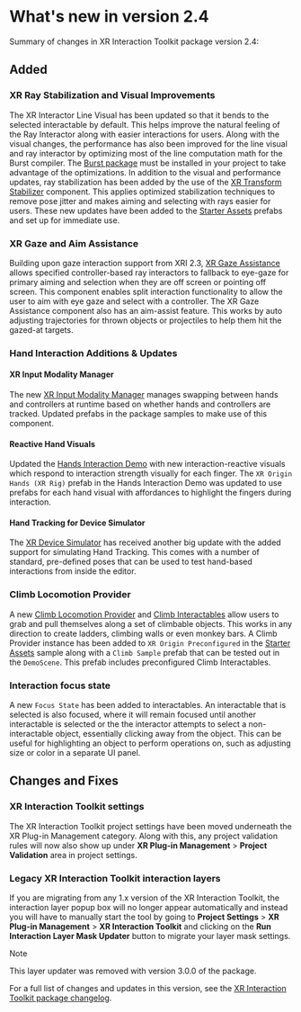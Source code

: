 # What's new in version 2.4

Summary of changes in XR Interaction Toolkit package version 2.4:

## Added

### XR Ray Stabilization and Visual Improvements

The XR Interactor Line Visual has been updated so that it bends to the selected interactable by default. This helps improve the natural feeling of the Ray Interactor along with easier interactions for users. Along with the visual changes, the performance has also been improved for the line visual and ray interactor by optimizing most of the line computation math for the Burst compiler. The [Burst package](https://docs.unity3d.com/Manual/com.unity.burst.html) must be installed in your project to take advantage of the optimizations. In addition to the visual and performance updates, ray stabilization has been added by the use of the [XR Transform Stabilizer](xr-transform-stabilizer.md) component. This applies optimized stabilization techniques to remove pose jitter and makes aiming and selecting with rays easier for users. These new updates have been added to the [Starter Assets](samples-starter-assets.md) prefabs and set up for immediate use.

### XR Gaze and Aim Assistance

Building upon gaze interaction support from XRI 2.3, [XR Gaze Assistance](xr-gaze-assistance.md) allows specified controller-based ray interactors to fallback to eye-gaze for primary aiming and selection when they are off screen or pointing off screen. This component enables split interaction functionality to allow the user to aim with eye gaze and select with a controller. The XR Gaze Assistance component also has an aim-assist feature. This works by auto adjusting trajectories for thrown objects or projectiles to help them hit the gazed-at targets. 

### Hand Interaction Additions & Updates

#### XR Input Modality Manager

The new [XR Input Modality Manager](xr-input-modality-manager.md) manages swapping between hands and controllers at runtime based on whether hands and controllers are tracked. Updated prefabs in the package samples to make use of this component.

#### Reactive Hand Visuals

Updated the [Hands Interaction Demo](samples-hands-interaction-demo.md) with new interaction-reactive visuals which respond to interaction strength visually for each finger. The `XR Origin Hands (XR Rig)` prefab in the Hands Interaction Demo was updated to use prefabs for each hand visual with affordances to highlight the fingers during interaction.

#### Hand Tracking for Device Simulator

The [XR Device Simulator](xr-device-simulator-overview.md) has received another big update with the added support for simulating Hand Tracking. This comes with a number of standard, pre-defined poses that can be used to test hand-based interactions from inside the editor. 

### Climb Locomotion Provider

A new [Climb Locomotion Provider](climb-provider.md) and [Climb Interactables](climb-interactable.md) allow users to grab and pull themselves along a set of climbable objects. This works in any direction to create ladders, climbing walls or even monkey bars. A Climb Provider instance has been added to `XR Origin Preconfigured` in the [Starter Assets](samples-starter-assets.md) sample along with a `Climb Sample` prefab that can be tested out in the `DemoScene`. This prefab includes preconfigured Climb Interactables.

### Interaction focus state

A new `Focus State` has been added to interactables. An interactable that is selected is also focused, where it will remain focused until another interactable is selected or the the interactor attempts to select a non-interactable object, essentially clicking away from the object. This can be useful for highlighting an object to perform operations on, such as adjusting size or color in a separate UI panel.

## Changes and Fixes

### XR Interaction Toolkit settings

The XR Interaction Toolkit project settings have been moved underneath the XR Plug-in Management category. Along with this, any project validation rules will now also show up under **XR Plug-in Management** &gt; **Project Validation** area in project settings.

### Legacy XR Interaction Toolkit interaction layers

If you are migrating from any 1.x version of the XR Interaction Toolkit, the interaction layer popup box will no longer appear automatically and instead you will have to manually start the tool by going to **Project Settings** &gt; **XR Plug-in Management** &gt; **XR Interaction Toolkit** and clicking on the **Run Interaction Layer Mask Updater** button to migrate your layer mask settings.

> [!NOTE]
> This layer updater was removed with version 3.0.0 of the package.

For a full list of changes and updates in this version, see the [XR Interaction Toolkit package changelog](../changelog/CHANGELOG.html).
